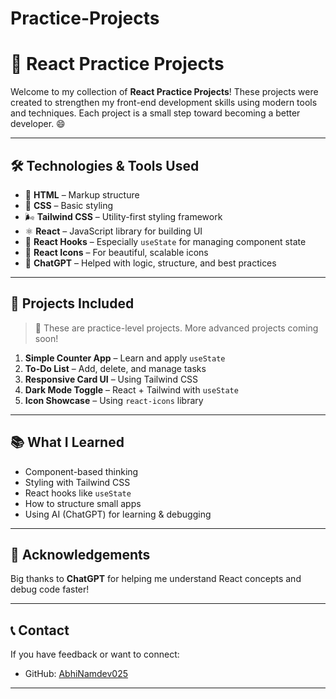 # Practice-Projects
# 🚀 React Practice Projects

Welcome to my collection of **React Practice Projects**! These projects were created to strengthen my front-end development skills using modern tools and techniques. Each project is a small step toward becoming a better developer. 😄

---

## 🛠️ Technologies & Tools Used

- 🧱 **HTML** – Markup structure  
- 🎨 **CSS** – Basic styling  
- 🌬️ **Tailwind CSS** – Utility-first styling framework  
- ⚛️ **React** – JavaScript library for building UI  
- 🧠 **React Hooks** – Especially `useState` for managing component state  
- 🎯 **React Icons** – For beautiful, scalable icons  
- 💬 **ChatGPT** – Helped with logic, structure, and best practices

---

## 📁 Projects Included

> 🔧 These are practice-level projects. More advanced projects coming soon!

1. **Simple Counter App** – Learn and apply `useState`
2. **To-Do List** – Add, delete, and manage tasks
3. **Responsive Card UI** – Using Tailwind CSS
4. **Dark Mode Toggle** – React + Tailwind with `useState`
5. **Icon Showcase** – Using `react-icons` library

---

## 📚 What I Learned

- Component-based thinking
- Styling with Tailwind CSS
- React hooks like `useState`
- How to structure small apps
- Using AI (ChatGPT) for learning & debugging

---

## 🤖 Acknowledgements

Big thanks to **ChatGPT** for helping me understand React concepts and debug code faster!

---

## 📞 Contact

If you have feedback or want to connect:

- GitHub: [AbhiNamdev025](https://github.com/AbhiNamdev025)

---
